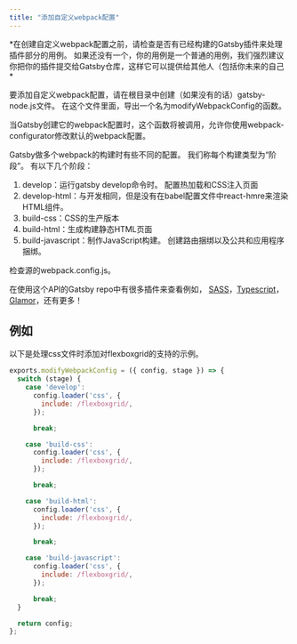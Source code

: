```yaml
---
title: "添加自定义webpack配置"
---
```

*在创建自定义webpack配置之前，请检查是否有已经构建的Gatsby插件来处理插件部分的用例。 如果还没有一个，你的用例是一个普通的用例，我们强烈建议你把你的插件提交给Gatsby仓库，这样它可以提供给其他人（包括你未来的自己 *

要添加自定义webpack配置，请在根目录中创建（如果没有的话）gatsby-node.js文件。 在这个文件里面，导出一个名为modifyWebpackConfig的函数。

当Gatsby创建它的webpack配置时，这个函数将被调用，允许你使用webpack-configurator修改默认的webpack配置。

Gatsby做多个webpack的构建时有些不同的配置。 我们称每个构建类型为“阶段”。 有以下几个阶段：

1. develop：运行gatsby develop命令时。 配置热加载和CSS注入页面
2. develop-html：与开发相同，但是没有在babel配置文件中react-hmre来渲染HTML组件。
3. build-css：CSS的生产版本
4. build-html：生成构建静态HTML页面
5. build-javascript：制作JavaScript构建。 创建路由捆绑以及公共和应用程序捆绑。

检查源的webpack.config.js。

在使用这个API的Gatsby repo中有很多插件来查看例如， [SASS](/packages/gatsby-plugin-sass/)，[Typescript](/packages/gatsby-plugin-typescript/)，[Glamor](/packages/gatsby-plugin-glamor/)，还有更多！

## 例如

以下是处理css文件时添加对flexboxgrid的支持的示例。

```js
exports.modifyWebpackConfig = ({ config, stage }) => {
  switch (stage) {
    case 'develop':
      config.loader('css', {
        include: /flexboxgrid/,
      });

      break;

    case 'build-css':
      config.loader('css', {
        include: /flexboxgrid/,
      });

      break;

    case 'build-html':
      config.loader('css', {
        include: /flexboxgrid/,
      });

      break;

    case 'build-javascript':
      config.loader('css', {
        include: /flexboxgrid/,
      });

      break;
  }

  return config;
};
```